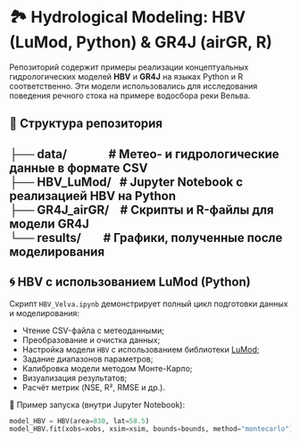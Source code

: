 # 🏞️ Hydrological Modeling: HBV (LuMod, Python) & GR4J (airGR, R)

Репозиторий содержит примеры реализации концептуальных гидрологических моделей **HBV** и **GR4J** на языках Python и R соответственно. Эти модели использовались для исследования поведения речного стока на примере водосбора реки Вельва.

## 📁 Структура репозитория
├── data/ &nbsp;&nbsp;&nbsp;&nbsp;&nbsp;&nbsp;&nbsp;&nbsp;&nbsp;&nbsp;&nbsp;&nbsp;&nbsp;&nbsp;# Метео- и гидрологические данные в формате CSV<br>
├── HBV_LuMod/ &nbsp;&nbsp;# Jupyter Notebook с реализацией HBV на Python<br>
├── GR4J_airGR/&nbsp;&nbsp;&nbsp;&nbsp;# Скрипты и R-файлы для модели GR4J<br>
└── results/&nbsp;&nbsp;&nbsp;&nbsp;&nbsp;&nbsp;&nbsp;&nbsp;# Графики, полученные после моделирования
---

## 🌀 HBV с использованием LuMod (Python)

Скрипт `HBV_Velva.ipynb` демонстрирует полный цикл подготовки данных и моделирования:

- Чтение CSV-файла с метеоданными;
- Преобразование и очистка данных;
- Настройка модели `HBV` с использованием библиотеки [LuMod](https://github.com/hydrogo/lumod);
- Задание диапазонов параметров;
- Калибровка модели методом Монте-Карло;
- Визуализация результатов;
- Расчёт метрик (NSE, R², RMSE и др.).

📌 Пример запуска (внутри Jupyter Notebook):

```python
model_HBV = HBV(area=830, lat=58.5)
model_HBV.fit(xobs=xobs, xsim=xsim, bounds=bounds, method="montecarlo")
